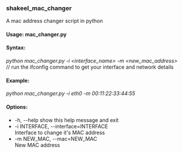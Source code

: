 ### shakeel_mac_changer
A mac address changer script in python

#### Usage: mac_changer.py

#### Syntax:
  *python mac_changer.py -i <interface_name> -m <new_mac_address>*  
  // run the ifconfig command to get your interface and network details
  
#### Example:
  *python mac_changer.py -i eth0 -m 00:11:22:33:44:55*

#### Options:
  + -h, --help            show this help message and exit   
  + -i INTERFACE, --interface=INTERFACE  
                        Interface to change it's MAC address  
  + -m NEW_MAC, --mac=NEW_MAC  
                        New MAC address  
  
